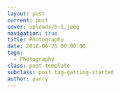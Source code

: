 ```yaml
---
layout: post
current: post
cover: uploads/b-1.jpeg
navigation: true
title: Photography
date: 2018-06-25 00:00:00
tags:
  - Photography
class: post-template
subclass: post tag-getting-started
author: parry
---
```


&nbsp;

&nbsp;